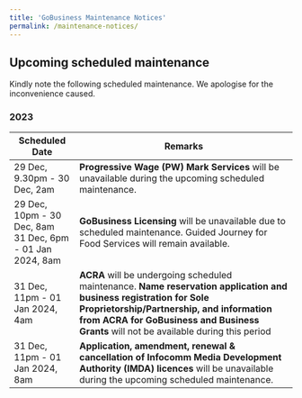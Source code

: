 ```yaml
---
title: 'GoBusiness Maintenance Notices'
permalink: /maintenance-notices/
---
```


## Upcoming scheduled maintenance

Kindly note the following scheduled maintenance. We apologise for the inconvenience caused.

### 2023 

| **Scheduled Date** | **Remarks** |  
|  -----------   | ---------------- |
| 29 Dec, 9.30pm - 30 Dec, 2am | **Progressive Wage (PW) Mark Services** will be unavailable during the upcoming scheduled maintenance. | 
| 29 Dec, 10pm - 30 Dec, 8am<br>31 Dec, 6pm - 01 Jan 2024, 8am | **GoBusiness Licensing** will be unavailable due to scheduled maintenance. Guided Journey for Food Services will remain available. | 
| 31 Dec, 11pm - 01 Jan 2024, 4am | **ACRA** will be undergoing scheduled maintenance. **Name reservation application and business registration for Sole Proprietorship/Partnership, and information from ACRA for GoBusiness and Business Grants** will not be available during this period |
| 31 Dec, 11pm - 01 Jan 2024, 8am | **Application, amendment, renewal & cancellation of Infocomm Media Development Authority (IMDA) licences** will be unavailable during the upcoming scheduled maintenance. | 


<script src="/jquery/jquery.min.js"></script>
<script src="/jquery/resize-tables.js"></script>
